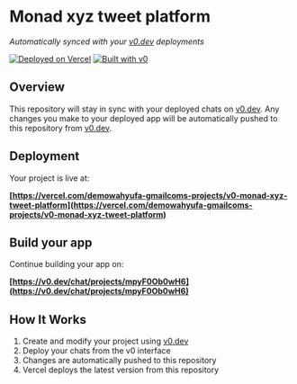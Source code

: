 # Monad xyz tweet platform

*Automatically synced with your [v0.dev](https://v0.dev) deployments*

[![Deployed on Vercel](https://img.shields.io/badge/Deployed%20on-Vercel-black?style=for-the-badge&logo=vercel)](https://vercel.com/demowahyufa-gmailcoms-projects/v0-monad-xyz-tweet-platform)
[![Built with v0](https://img.shields.io/badge/Built%20with-v0.dev-black?style=for-the-badge)](https://v0.dev/chat/projects/mpyF0Ob0wH6)

## Overview

This repository will stay in sync with your deployed chats on [v0.dev](https://v0.dev).
Any changes you make to your deployed app will be automatically pushed to this repository from [v0.dev](https://v0.dev).

## Deployment

Your project is live at:

**[https://vercel.com/demowahyufa-gmailcoms-projects/v0-monad-xyz-tweet-platform](https://vercel.com/demowahyufa-gmailcoms-projects/v0-monad-xyz-tweet-platform)**

## Build your app

Continue building your app on:

**[https://v0.dev/chat/projects/mpyF0Ob0wH6](https://v0.dev/chat/projects/mpyF0Ob0wH6)**

## How It Works

1. Create and modify your project using [v0.dev](https://v0.dev)
2. Deploy your chats from the v0 interface
3. Changes are automatically pushed to this repository
4. Vercel deploys the latest version from this repository
